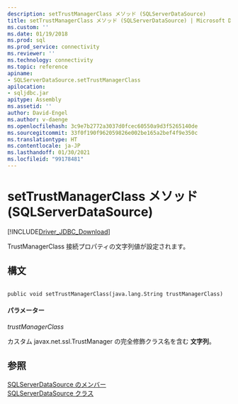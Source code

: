 ```yaml
---
description: setTrustManagerClass メソッド (SQLServerDataSource)
title: setTrustManagerClass メソッド (SQLServerDataSource) | Microsoft Docs
ms.custom: ''
ms.date: 01/19/2018
ms.prod: sql
ms.prod_service: connectivity
ms.reviewer: ''
ms.technology: connectivity
ms.topic: reference
apiname:
- SQLServerDataSource.setTrustManagerClass
apilocation:
- sqljdbc.jar
apitype: Assembly
ms.assetid: ''
author: David-Engel
ms.author: v-daenge
ms.openlocfilehash: 3c9e7b2772a3037d0fcec60550a9d3f5265140de
ms.sourcegitcommit: 33f0f190f962059826e002be165a2bef4f9e350c
ms.translationtype: HT
ms.contentlocale: ja-JP
ms.lasthandoff: 01/30/2021
ms.locfileid: "99178481"
---
```

# <a name="settrustmanagerclass-method-sqlserverdatasource"></a>setTrustManagerClass メソッド (SQLServerDataSource)
[!INCLUDE[Driver_JDBC_Download](../../../includes/driver_jdbc_download.md)]

  TrustManagerClass 接続プロパティの文字列値が設定されます。
  
## <a name="syntax"></a>構文  
  
```  
  
public void setTrustManagerClass(java.lang.String trustManagerClass)  
```  
  
#### <a name="parameters"></a>パラメーター  
 *trustManagerClass*  
  
 カスタム javax.net.ssl.TrustManager の完全修飾クラス名を含む **文字列**。
  
## <a name="see-also"></a>参照  
 [SQLServerDataSource のメンバー](../../../connect/jdbc/reference/sqlserverdatasource-members.md)   
 [SQLServerDataSource クラス](../../../connect/jdbc/reference/sqlserverdatasource-class.md)  
  
  
